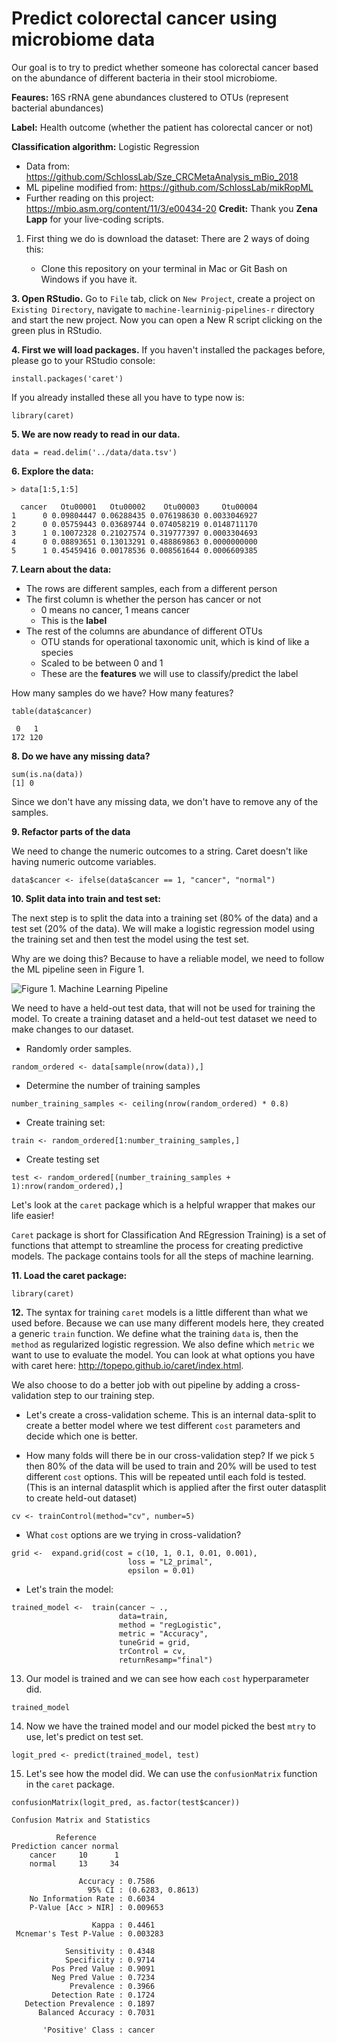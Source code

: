 # Predict colorectal cancer using microbiome data

Our goal is to try to predict whether someone has colorectal cancer based on the abundance of different bacteria in their stool microbiome.

__Feaures:__ 16S rRNA gene abundances clustered to OTUs (represent bacterial abundances)

__Label:__ Health outcome (whether the patient has colorectal cancer or not)

__Classification algorithm:__ Logistic Regression

- Data from: https://github.com/SchlossLab/Sze_CRCMetaAnalysis_mBio_2018
- ML pipeline modified from: https://github.com/SchlossLab/mikRopML
- Further reading on this project: https://mbio.asm.org/content/11/3/e00434-20
**Credit:** Thank you **Zena Lapp** for your live-coding scripts. 

1. First thing we do is download the dataset: There are 2 ways of doing this:

      - Clone this repository on your terminal in Mac or Git Bash on Windows if you have it.

__3. Open RStudio.__ Go to `File` tab, click on `New Project`, create a project on `Existing Directory`, navigate to `machine-learninig-pipelines-r` directory and start the new project. Now you can open a New R script clicking on the green plus in RStudio. 

__4. First we will load packages.__ If you haven't installed the packages before, please go to your RStudio console:
  
  ```install.packages('caret')```

If you already installed these all you have to type  now is:

  ```
  library(caret)
  ```

__5. We are now ready to read in our data.__

```
data = read.delim('../data/data.tsv')
```

__6. Explore the data:__

```
> data[1:5,1:5]

  cancer   Otu00001   Otu00002    Otu00003     Otu00004
1      0 0.09804447 0.06288435 0.076198630 0.0033046927
2      0 0.05759443 0.03689744 0.074058219 0.0148711170
3      1 0.10072328 0.21027574 0.319777397 0.0003304693
4      0 0.08893651 0.13013291 0.488869863 0.0000000000
5      1 0.45459416 0.00178536 0.008561644 0.0006609385
```

__7. Learn about the data:__

- The rows are different samples, each from a different person
- The first column is whether the person has cancer or not
    - 0 means no cancer, 1 means cancer
    - This is the **label**
- The rest of the columns are abundance of different OTUs
    - OTU stands for operational taxonomic unit, which is kind of like a species
    - Scaled to be between 0 and 1
    - These are the **features** we will use to classify/predict the label
  
How many samples do we have? How many features?

```
table(data$cancer)

 0   1 
172 120 
```

__8. Do we have any missing data?__

```
sum(is.na(data))
[1] 0
```
Since we don't have any missing data, we don't have to remove any of the samples. 

__9. Refactor parts of the data__

We need to change the numeric outcomes to a string. Caret doesn't like having numeric outcome variables. 
  
```
data$cancer <- ifelse(data$cancer == 1, "cancer", "normal")
```

__10. Split data into train and test set:__

The next step is to split the data into a training set (80% of the data) and a test set (20% of the data). We will make a logistic regression model using the training set and then test the model using the test set.

Why are we doing this? Because to have a reliable model, we need to follow the ML pipeline seen in Figure 1.

![Figure 1. Machine Learning Pipeline](Figure_1.png)

We need to have a held-out test data, that will not be used for training the model. To create a training dataset and a held-out test dataset we need to make changes to our dataset. 

   - Randomly order samples. 
   ```
   random_ordered <- data[sample(nrow(data)),]
   ```

   - Determine the number of training samples
   ```
  number_training_samples <- ceiling(nrow(random_ordered) * 0.8)
  ```
  
   - Create training set:
   ```
   train <- random_ordered[1:number_training_samples,]
   ```

  - Create testing set
  ```
  test <- random_ordered[(number_training_samples + 1):nrow(random_ordered),]
  ```
 
 

 Let's look at the `caret` package which is a helpful wrapper that makes our life easier!

 `Caret` package is short for Classification And REgression Training) is a set of functions that attempt to streamline the process for creating predictive models. The package contains tools for all the steps of machine learning. 

__11. Load the caret package:__

 ```
 library(caret)
```

__12.__ The syntax for training `caret` models is a little different than what we used before. Because we can use many different models here, they created a generic `train` function. We define what the training `data` is, then the `method` as regularized logistic regression. We also define which `metric` we want to use to evaluate the model. You can look at what options you have with caret here: http://topepo.github.io/caret/index.html.

We also choose to do a better job with out pipeline by adding a cross-validation step to our training step. 

- Let's create a cross-validation scheme. This is an internal data-split to create a better model where we test different `cost` parameters and decide which one is better.
      
- How many folds will there be in our cross-validation step? If we pick `5` then 80% of the data will be used to train and 20% will be used to test different `cost` options. This will be repeated until each fold is tested. (This is an internal datasplit which is applied after the first outer datasplit to create held-out dataset)
      
 ```
 cv <- trainControl(method="cv", number=5)
 ```
     
 - What `cost` options are we trying in cross-validation?
      
 ```
 grid <-  expand.grid(cost = c(10, 1, 0.1, 0.01, 0.001),
                           loss = "L2_primal",
                           epsilon = 0.01)
 ```
    
- Let's train the model:

```
trained_model <-  train(cancer ~ .,
                        data=train,
                        method = "regLogistic",
                        metric = "Accuracy",
                        tuneGrid = grid,
                        trControl = cv,
                        returnResamp="final") 
```

13. Our model is trained and we can see how each `cost` hyperparameter did. 

```
trained_model
```

14. Now we have the trained model and our model picked the best `mtry` to use, let's predict on test set.

```
logit_pred <- predict(trained_model, test)
```

15. Let's see how the model did. We can use the `confusionMatrix` function in the `caret` package.

```
confusionMatrix(logit_pred, as.factor(test$cancer))
```

```
Confusion Matrix and Statistics

          Reference
Prediction cancer normal
    cancer     10      1
    normal     13     34
                                          
               Accuracy : 0.7586          
                 95% CI : (0.6283, 0.8613)
    No Information Rate : 0.6034          
    P-Value [Acc > NIR] : 0.009653        
                                          
                  Kappa : 0.4461          
 Mcnemar's Test P-Value : 0.003283        
                                          
            Sensitivity : 0.4348          
            Specificity : 0.9714          
         Pos Pred Value : 0.9091          
         Neg Pred Value : 0.7234          
             Prevalence : 0.3966          
         Detection Rate : 0.1724          
   Detection Prevalence : 0.1897          
      Balanced Accuracy : 0.7031          
                                          
       'Positive' Class : cancer
```

  
